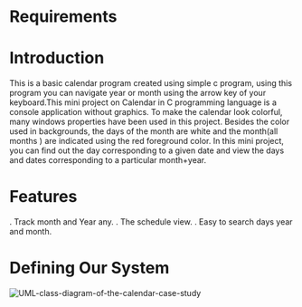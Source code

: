 # Requirements
 
# Introduction
This is a basic calendar program created using simple c program, using this program you can navigate year or month using the arrow key of your keyboard.This mini project on Calendar in C programming language is a console application without graphics. To make the calendar look colorful, many windows properties have been used in this project. Besides the color used in backgrounds, the days of the month are white and the month(all months ) are indicated using the red foreground color. In this mini project, you can find out the day corresponding to a given date and view the days and dates corresponding to a particular month+year. 
  
# Features
. Track month and Year any.
. The schedule view.
. Easy to search days year and month.


# Defining Our System

![UML-class-diagram-of-the-calendar-case-study](https://user-images.githubusercontent.com/90169620/160993046-b148fccc-feb6-4a80-96eb-baaf000599d3.png)
